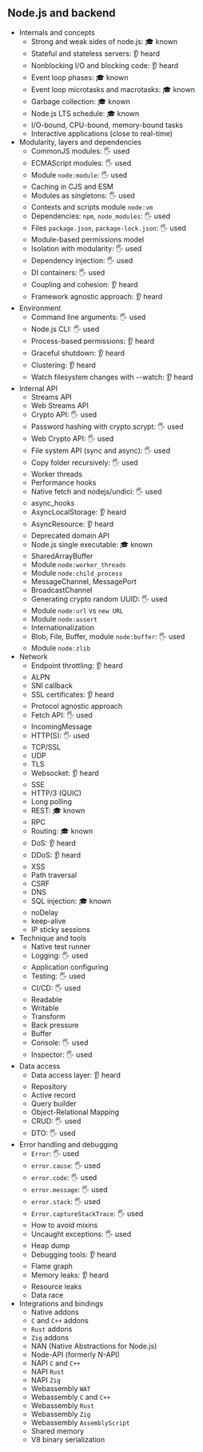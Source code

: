## Node.js and backend

- Internals and concepts
  - Strong and weak sides of node.js: 🎓 known
  - Stateful and stateless servers: 👂 heard
  - Nonblocking I/O and blocking code: 👂 heard
  - Event loop phases: 🎓 known
  - Event loop microtasks and macrotasks: 🎓 known
  - Garbage collection: 🎓 known
  - Node.js LTS schedule: 🎓 known
  - I/O-bound, CPU-bound, memory-bound tasks
  - Interactive applications (close to real-time)
- Modularity, layers and dependencies
  - CommonJS modules: 🖐️ used
  - ECMAScript modules: 🖐️ used
  - Module `node:module`: 🖐️ used
  - Caching in CJS and ESM
  - Modules as singletons: 🖐️ used
  - Contexts and scripts module `node:vm`
  - Dependencies: `npm`, `node_modules`: 🖐️ used
  - Files `package.json`, `package-lock.json`: 🖐️ used
  - Module-based permissions model
  - Isolation with modularity: 🖐️ used
  - Dependency injection: 🖐️ used
  - DI containers: 🖐️ used
  - Coupling and cohesion: 👂 heard
  - Framework agnostic approach: 👂 heard
- Environment
  - Command line arguments: 🖐️ used
  - Node.js CLI: 🖐️ used
  - Process-based permissions: 👂 heard
  - Graceful shutdown: 👂 heard
  - Clustering: 👂 heard
  - Watch filesystem changes with --watch: 👂 heard
- Internal API
  - Streams API
  - Web Streams API
  - Crypto API: 🖐️ used
  - Password hashing with crypto.scrypt: 🖐️ used
  - Web Crypto API: 🖐️ used
  - File system API (sync and async): 🖐️ used
  - Copy folder recursively: 🖐️ used
  - Worker threads
  - Performance hooks
  - Native fetch and nodejs/undici: 🖐️ used
  - async_hooks
  - AsyncLocalStorage: 👂 heard
  - AsyncResource: 👂 heard
  - Deprecated domain API
  - Node.js single executable: 🎓 known
  - SharedArrayBuffer
  - Module `node:worker_threads`
  - Module `node:child_process`
  - MessageChannel, MessagePort
  - BroadcastChannel
  - Generating crypto random UUID: 🖐️ used
  - Module `node:url` vs `new URL`
  - Module `node:assert`
  - Internationalization
  - Blob, File, Buffer, module `node:buffer`: 🖐️ used
  - Module `node:zlib`
- Network
  - Endpoint throttling: 👂 heard
  - ALPN
  - SNI callback
  - SSL certificates: 👂 heard
  - Protocol agnostic approach
  - Fetch API: 🖐️ used
  - IncomingMessage
  - HTTP(S): 🖐️ used
  - TCP/SSL
  - UDP
  - TLS
  - Websocket: 👂 heard
  - SSE
  - HTTP/3 (QUIC)
  - Long polling
  - REST: 🎓 known
  - RPC
  - Routing: 🎓 known
  - DoS: 👂 heard
  - DDoS: 👂 heard
  - XSS
  - Path traversal
  - CSRF
  - DNS
  - SQL injection: 🎓 known
  - noDelay
  - keep-alive
  - IP sticky sessions
- Technique and tools
  - Native test runner
  - Logging: 🖐️ used
  - Application configuring
  - Testing: 🖐️ used
  - CI/CD: 🖐️ used
  - Readable
  - Writable
  - Transform
  - Back pressure
  - Buffer
  - Console: 🖐️ used
  - Inspector: 🖐️ used
- Data access
  - Data access layer: 👂 heard
  - Repository
  - Active record
  - Query builder
  - Object-Relational Mapping
  - CRUD: 🖐️ used
  - DTO: 🖐️ used
- Error handling and debugging
  - `Error`: 🖐️ used
  - `error.cause`: 🖐️ used
  - `error.code`: 🖐️ used
  - `error.message`: 🖐️ used
  - `error.stack`: 🖐️ used
  - `Error.captureStackTrace`: 🖐️ used
  - How to avoid mixins
  - Uncaught exceptions: 🖐️ used
  - Heap dump
  - Debugging tools: 👂 heard
  - Flame graph
  - Memory leaks: 👂 heard
  - Resource leaks
  - Data race
- Integrations and bindings
  - Native addons
  - `C` and `C++` addons
  - `Rust` addons
  - `Zig` addons
  - NAN (Native Abstractions for Node.js)
  - Node-API (formerly N-API)
  - NAPI `C` and `C++`
  - NAPI `Rust`
  - NAPI `Zig`
  - Webassembly `WAT`
  - Webassembly `C` and `C++`
  - Webassembly `Rust`
  - Webassembly `Zig`
  - Webassembly `AssemblyScript`
  - Shared memory
  - V8 binary serialization
